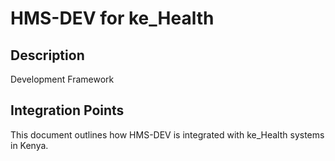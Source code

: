 # HMS-DEV for ke_Health

## Description

Development Framework

## Integration Points

This document outlines how HMS-DEV is integrated with ke_Health systems in Kenya.
